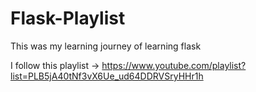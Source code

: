 # Flask-Playlist

This was my learning journey of learning flask

I follow this playlist -> https://www.youtube.com/playlist?list=PLB5jA40tNf3vX6Ue_ud64DDRVSryHHr1h